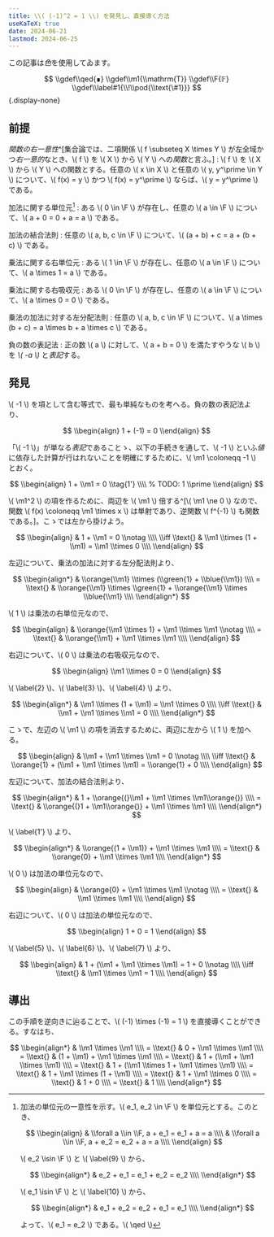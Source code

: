 ```yaml
---
title: \\( (-1)^2 = 1 \\) を発見し、直接導く方法
useKaTeX: true
date: 2024-06-21
lastmod: 2024-06-25
---
```


<aside>

  この記事は*色*を使用してゐます。

</aside>

$$
\\gdef\\qed{∎}
\\gdef\\m1{\\mathrm{T}}
\\gdef\\F{𝔽}
\\gdef\\label#1{\\!\\pod{\\text{\#1}}}
$$
{.display-none}

## 前提

<em>関数の右一意性</em>^[集合論では、二項関係 \\( f \\subseteq X \\times Y \\) が左全域かつ*右一意的*なとき、\\( f \\) を \\( X \\) から \\( Y \\) への*関数*と言ふ。] 
: \\( f \\) を \\( X \\) から \\( Y \\) への関数とする。任意の \\( x \\in X \\) と任意の \\( y, y^\\prime \\in Y \\) について、\\( f(x) = y \\) かつ \\( f(x) = y^\\prime \\) ならば、\\( y = y^\\prime \\) である。

加法に関する単位元[^add-id-unique]
: ある \\( 0 \\in \\F \\) が存在し、任意の \\( a \\in \\F \\) について、\\( a + 0 = 0 + a = a \\) である。

加法の結合法則
: 任意の \\( a, b, c \\in \\F \\) について、\\( (a + b) + c = a + (b + c) \\) である。
 
乗法に関する右単位元
: ある \\( 1 \\in \\F \\) が存在し、任意の \\( a \\in \\F \\) について、\\( a \\times 1 = a \\) である。

乗法に関する右吸収元
: ある \\( 0 \\in \\F \\) が存在し、任意の \\( a \\in \\F \\) について、\\( a \\times 0 = 0 \\) である。

乗法の加法に対する左分配法則
: 任意の \\( a, b, c \\in \\F \\) について、\\( a \\times (b + c) = a \\times b + a \\times c \\) である。

負の数の表記法
: 正の数 \\( a \\) に対して、\\( a + b = 0 \\) を満たすやうな \\( b \\) を <i>\\( -a \\)</i> と*表記*する。

[^add-id-unique]:
    加法の単位元の一意性を示す。\\( e_1, e_2 \\in \\F \\) を単位元とする。このとき、

    $$
    \\begin{align}
    & \\forall a \\in \\F, a + e_1 = e_1 + a = a \\\\
    & \\forall a \\in \\F, a + e_2 = e_2 + a = a \\\\
    \\end{align}
    $$

    \\( e_2 \\isin \\F \\) と \\( \\label{9} \\) から、

    $$
    \\begin{align*}
    & e_2 + e_1 = e_1 + e_2 = e_2 \\\\
    \\end{align*}
    $$

    \\( e_1 \\isin \\F \\) と \\( \\label{10} \\) から、

    $$
    \\begin{align*}
    & e_1 + e_2 = e_2 + e_1 = e_1 \\\\
    \\end{align*}
    $$

    よって、\\( e_1 = e_2 \\) である。\\( \\qed \\)

## 発見

\\( -1 \\) を項として含む等式で、最も単純なものを考へる。負の数の表記法より、

$$
\\begin{align}
1 + (-1) = 0
\\end{align}
$$

「\\( -1 \\)」が単なる*表記*であることゝ、以下の手続きを通して、\\( -1 \\) といふ*値*に依存した計算が行はれないことを明確にするために、\\( \\m1 \\coloneqq -1 \\) とおく。

$$
\\begin{align}
1 + \\m1 = 0 \\tag{1'} \\\\ % TODO: 1 \\prime
\\end{align}
$$

\\( \\m1^2 \\) の項を作るために、両辺を \\( \\m1 \\) 倍する^[\\( \\m1 \\ne 0 \\) なので、関数 \\( f(x) \\coloneqq \\m1 \\times x \\) は単射であり、逆関数 \\( f^{-1} \\) も関数である。]。こゝでは左から掛けよう。

$$
\\begin{align}
               & 1 + \\m1 = 0 \\notag \\\\
\\iff \\text{} & \\m1 \\times (1 + \\m1) = \\m1 \\times 0 \\\\ 
\\end{align}
$$

左辺について、乗法の加法に対する左分配法則より、

$$
\\begin{align*}
           & \\orange{\\m1} \\times (\\green{1} + \\blue{\\m1}) \\\\
= \\text{} & \\orange{\\m1} \\times \\green{1} + \\orange{\\m1} \\times \\blue{\\m1} \\\\
\\end{align*}
$$

\\( 1 \\) は乗法の右単位元なので、

$$
\\begin{align}
           & \\orange{\\m1 \\times 1} + \\m1 \\times \\m1 \\notag \\\\
= \\text{} & \\orange{\\m1} + \\m1 \\times \\m1 \\\\
\\end{align}
$$

右辺について、\\( 0 \\) は乗法の右吸収元なので、

$$
\\begin{align}
\\m1 \\times 0 = 0
\\end{align}
$$

\\( \\label{2} \\)、\\( \\label{3} \\)、\\( \\label{4} \\) より、

$$
\\begin{align*}
               & \\m1 \\times (1 + \\m1) = \\m1 \\times 0 \\\\
\\iff \\text{} & \\m1 + \\m1 \\times \\m1 = 0 \\\\
\\end{align*}
$$

こゝで、左辺の \\( \\m1 \\) の項を消去するために、両辺に左から \\( 1 \\) を加へる。

$$
\\begin{align}
               & \\m1 + \\m1 \\times \\m1 = 0 \\notag \\\\
\\iff \\text{} & \\orange{1} + (\\m1 + \\m1 \\times \\m1) = \\orange{1} + 0 \\\\
\\end{align}
$$

左辺について、加法の結合法則より、

$$
\\begin{align*}
           & 1 + \\orange{(}\\m1 + \\m1 \\times \\m1\\orange{)} \\\\
= \\text{} & \\orange{(}1 + \\m1\\orange{)} + \\m1 \\times \\m1 \\\\
\\end{align*}
$$

\\( \\label{1'} \\) より、

$$
\\begin{align*}
           & \\orange{(1 + \\m1)} + \\m1 \\times \\m1 \\\\
= \\text{} & \\orange{0} + \\m1 \\times \\m1 \\\\
\\end{align*}
$$

\\( 0 \\) は加法の単位元なので、

$$
\\begin{align}
           & \\orange{0} + \\m1 \\times \\m1 \\notag \\\\
= \\text{} & \\m1 \\times \\m1 \\\\
\\end{align}
$$

右辺について、\\( 0 \\) は加法の単位元なので、

$$
\\begin{align}
1 + 0 = 1
\\end{align}
$$

\\( \\label{5} \\)、\\( \\label{6} \\)、\\( \\label{7} \\) より、

$$
\\begin{align}
               & 1 + (\\m1 + \\m1 \\times \\m1) = 1 + 0 \\notag \\\\
\\iff \\text{} & \\m1 \\times \\m1 = 1 \\\\
\\end{align}
$$

## 導出

この手順を逆向きに辿ることで、\\( (-1) \\times (-1) = 1 \\) を直接導くことができる。すなはち、

$$
\\begin{align*}
           & \\m1 \\times \\m1 \\\\
= \\text{} & 0 + \\m1 \\times \\m1 \\\\
= \\text{} & (1 + \\m1) + \\m1 \\times \\m1 \\\\
= \\text{} & 1 + (\\m1 + \\m1 \\times \\m1) \\\\
= \\text{} & 1 + (\\m1 \\times 1 + \\m1 \\times \\m1) \\\\
= \\text{} & 1 + \\m1 \\times (1 + \\m1) \\\\
= \\text{} & 1 + \\m1 \\times 0 \\\\
= \\text{} & 1 + 0 \\\\
= \\text{} & 1 \\\\
\\end{align*}
$$
